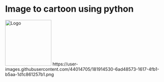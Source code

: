 # Image to cartoon using python
<img src = "https://user-images.githubusercontent.com/44014705/181914530-6ad48573-1617-4fb1-b5aa-1d1c861257b1.png" alt = "Logo" style="height: 150px; width:150px;"/>
https://user-images.githubusercontent.com/44014705/181914530-6ad48573-1617-4fb1-b5aa-1d1c861257b1.png
